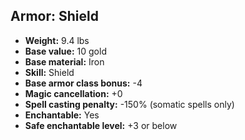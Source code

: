 ## Armor: Shield
- **Weight:** 9.4 lbs
- **Base value:** 10 gold
- **Base material:** Iron
- **Skill:** Shield
- **Base armor class bonus:** -4
- **Magic cancellation:** +0
- **Spell casting penalty:** -150% (somatic spells only)
- **Enchantable:** Yes
- **Safe enchantable level:** +3 or below
